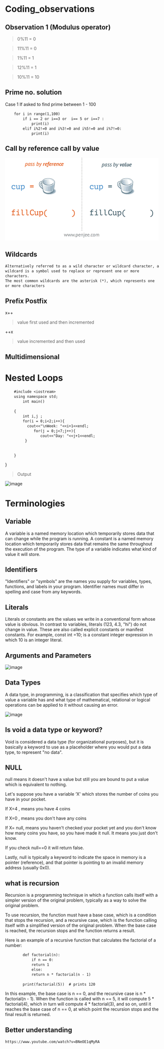 # Coding_observations

 ## Observation 1 (Modulus operator)
 
 
   > 0%11 = 0
   
   > 11%11 = 0
   
   > 1%11 = 1

   > 12%11 = 1

   > 10%11 = 10

## Prime no. solution 
   Case 1 If asked to find prime between 1 - 100
	
		for i in range(1,100)
			if i == 2 or i==3 or  i== 5 or i==7 : 
				print(i)
 			elif i%2!=0 and i%3!=0 and i%5!=0 and i%7!=0:
 				print(i)
 				

## Call by reference call by value
![image](https://github.com/KalidasVijaybhak/Coding_observations/blob/master/resources/pass-by-reference-vs-pass-by-value-.gif)

## Wildcards

	Alternatively referred to as a wild character or wildcard character, a
	wildcard is a symbol used to replace or represent one or more characters.
	The most common wildcards are the asterisk (*), which represents one or more characters 

## Prefix Postfix
x++
> value first used and then incremented

++x 
> value incremented and then used

## Multidimensional 

# Nested Loops

		#include <iostream>
		using namespace std;
			int main()
	
		{
		    int i,j ;
			for(i = 0;i<2;i++){
			  cout<<"\nWeek: "<<i+1<<endl;
				 for(j = 0;j<7;j++){
					cout<<"Day: "<<j+1<<endl;
			 }


		}
}

> Output

![image](https://user-images.githubusercontent.com/70281178/194557338-c8016a1f-38b5-4af9-9e9a-266455960b68.png)


# Terminologies

## Variable

A variable is a named memory location which temporarily stores data that can change while the program is running. A constant is a named memory location which temporarily stores data that remains the same throughout the execution of the program. The type of a variable indicates what kind of value it will store.

## Identifiers

"Identifiers" or "symbols" are the names you supply for variables, types, functions, and labels in your program. Identifier names must differ in spelling and case from any keywords.


## Literals

Literals or constants are the values we write in a conventional form whose value is obvious. In contrast to variables, literals (123, 4.3, "hi") do not change in value. These are also called explicit constants or manifest constants.
For example, const int =10; is a constant integer expression in which 10 is an integer literal.

## Arguments and Parameters

![image](https://user-images.githubusercontent.com/70281178/194724628-58b389bb-9d30-4f5c-bb4e-8259c2b49729.png)

## Data Types

A data type, in programming, is a classification that specifies which type of value a variable has and what type of mathematical, relational or logical operations can be applied to it without causing an error.

![image](https://user-images.githubusercontent.com/70281178/194724724-a61de399-5c63-4d2e-8861-c6094f04bd4f.png)

## Is void a data type or keyword?

Void is considered a data type (for organizational purposes), but it is basically a keyword to use as a placeholder where you would put a data type, to represent "no data".

## NULL

null means it doesn't have a value but still you are bound to put a value which is equivalent to nothing.

Let's suppose you have a variable ‘X' which stores the number of coins you have in your pocket.

If X=4 , means you have 4 coins

If X=0 , means you don't have any coins

If X= null, means you haven't checked your pocket yet and you don't know how many coins you have, so you have made it null. It means you just don't know.

If you check null==0 it will return false.

Lastly, null is typically a keyword to indicate the space in memory is a pointer (reference), and that pointer is pointing to an invalid memory address (usually 0x0).

## what is recursion

Recursion is a programming technique in which a function calls itself with a simpler version of the original problem, typically as a way to solve the original problem.

To use recursion, the function must have a base case, which is a condition that stops the recursion, and a recursive case, which is the function calling itself with a simplified version of the original problem. When the base case is reached, the recursion stops and the function returns a result.

Here is an example of a recursive function that calculates the factorial of a number:

 
			def factorial(n):
			    if n == 0:
				return 1
			    else:
				return n * factorial(n - 1)

			print(factorial(5))  # prints 120
			
In this example, the base case is n == 0, and the recursive case is n * factorial(n - 1). When the function is called with n == 5, it will compute 5 * factorial(4), which in turn will compute 4 * factorial(3), and so on, until it reaches the base case of n == 0, at which point the recursion stops and the final result is returned.

## Better understanding
	https://www.youtube.com/watch?v=BNeOE1qMyRA
